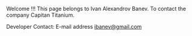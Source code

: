 Welcome !!!
This page belongs to Ivan Alexandrov Banev.
To contact the company Capitan Titanium.

Developer Contact:
E-mail address
ibanev@gmail.com
<script async src="https://pagead2.googlesyndication.com/pagead/js/adsbygoogle.js?client=ca-pub-1966281286044001"
     crossorigin="anonymous"></script>
